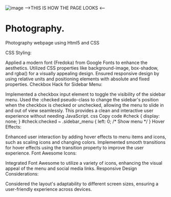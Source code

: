 ![image](https://github.com/user-attachments/assets/414f57e3-238c-4959-868b-7c718074ada0)
-->THIS IS HOW THE PAGE LOOKS <--
# Photography.
Photography webpage using Html5 and CSS

CSS Styling:

Applied a modern font (Fredoka) from Google Fonts to enhance the aesthetics.
Utilized CSS properties like background-image, box-shadow, and rgba() for a visually appealing design.
Ensured responsive design by using relative units and positioning elements with absolute and fixed properties.
Checkbox Hack for Sidebar Menu:

Implemented a checkbox input element to toggle the visibility of the sidebar menu.
Used the :checked pseudo-class to change the sidebar's position when the checkbox is checked or unchecked, allowing the menu to slide in and out of view seamlessly. This provides a clean and interactive user experience without needing JavaScript.
css
Copy code
#check {
    display: none; 
} 
#check:checked ~ .sidebar_menu {
    left: 0; /* Show menu */
}
Hover Effects:

Enhanced user interaction by adding hover effects to menu items and icons, such as scaling icons and changing colors.
Implemented smooth transitions for hover effects using the transition property to improve the user experience.
Font Awesome Icons:

Integrated Font Awesome to utilize a variety of icons, enhancing the visual appeal of the menu and social media links.
Responsive Design Considerations:

Considered the layout's adaptability to different screen sizes, ensuring a user-friendly experience across devices.
